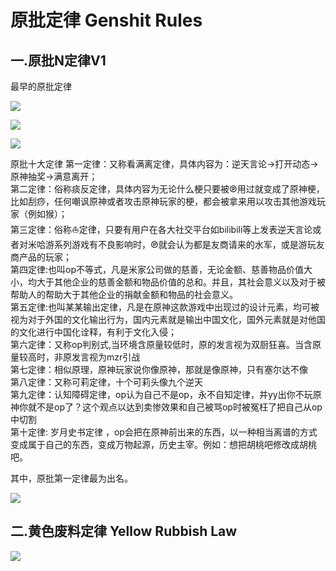 # 原批定律  Genshit Rules

## 一.原批N定律V1

最早的原批定律

![](https://github.com/DreamingCats/GenshitJokes/raw/main/genshitjokes/原批定律/原批十定律.jpg)

![](https://github.com/DreamingCats/GenshitJokes/raw/main/genshitjokes/原批定律/原批第一定律荧妹与派蒙版.jpg)

![](https://github.com/DreamingCats/GenshitJokes/raw/main/genshitjokes/原批定律/原批十五定律.jpg)

原批十大定律
第一定律：又称看满离定律，具体内容为：逆天言论→打开动态→原神抽奖→满意离开；  
第二定律：俗称痰反定律，具体内容为无论什么梗只要被℗用过就变成了原神梗，比如刮痧，任何嘲讽原神或者攻击原神玩家的梗，都会被拿来用以攻击其他游戏玩家（例如猴）；  
第三定律：俗称⛵定律，只要有用户在各大社交平台如bilibili等上发表逆天言论或者对米哈游系列游戏有不良影响时，℗就会认为都是友商请来的水军，或是游玩友商产品的玩家；  
第四定律:也叫op不等式，凡是米家公司做的慈善，无论金额、慈善物品价值大小，均大于其他企业的慈善金额和物品价值的总和。并且，其社会意义以及对于被帮助人的帮助大于其他企业的捐献金额和物品的社会意义。  
第五定律:也叫某某输出定律，凡是在原神这款游戏中出现过的设计元素，均可被视为对于外国的文化输出行为，国内元素就是输出中国文化，国外元素就是对他国的文化进行中国化诠释，有利于文化入侵；  
第六定律：又称op判别式,当环境含原量较低时，原的发言视为双厨狂喜。当含原量较高时，非原发言视为mzr引战  
第七定律：相似原理，原神玩家说你像原神，那就是像原神，只有塞尔达不像  
第八定律：又称可莉定律，十个可莉头像九个逆天  
第九定律：认知障碍定律，op认为自己不是op，永不自知定律，并yy出你不玩原神你就不是op了？这个观点以达到卖惨效果和自己被骂op时被冤枉了把自己从op中切割  
第十定律: 岁月史书定律 ，op会把在原神前出来的东西，以一种相当离谱的方式变成属于自己的东西，变成万物起源，历史主宰。例如：想把胡桃吧修改成胡桃吧。  


其中，原批第一定律最为出名。

![](https://github.com/DreamingCats/GenshitJokes/raw/main/爆杀原批/外网原批第一定律.jpg)

## 二.黄色废料定律   Yellow Rubbish Law

![](https://github.com/DreamingCats/GenshitJokes/raw/main/爆杀原批/黄色废料定律内容.jpg)
